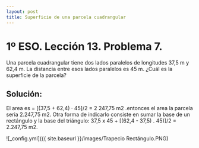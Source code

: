 ```yaml
---
layout: post
title: Superficie de una parcela cuadrangular
---
```

# 1º ESO. Lección 13. Problema 7.
Una parcela cuadrangular tiene dos lados paralelos de longitudes 37,5 m y 62,4 m. La distancia entre esos lados paralelos es 45 m. ¿Cuál es la superficie de la parcela?

## Solución:
El area es = [(37,5 + 62,4) · 45]/2 = 2 247,75 m2 .entonces el area la parcela seria 2.247,75 m2.
Otra forma de indicarlo consiste en sumar la base de un rectángulo y la base del triángulo: 37,5 x 45 + [(62,4 - 37,5) . 45)]/2 = 2.247,75 m2.

![_config.yml]({{ site.baseurl }}/images/Trapecio Rectángulo.PNG)


